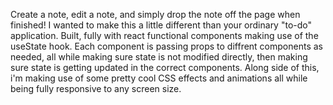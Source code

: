 Create a note, edit a note, and simply drop the note off the page when finished! I wanted to make this a little different than your ordinary "to-do" application. Built, fully with react functional components making use of the useState hook. Each component is passing props to diffrent components as needed, all while making sure state is not modified directly, then making sure state is getting updated in the correct components. Along side of this, i'm making use of some pretty cool CSS effects and animations all while being fully responsive to any screen size.

